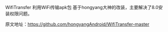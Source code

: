 WifiTransfer
利用WiFi传输apk包 基于hongyang大神的改装，主要解决了8.0安装权限问题。

原文地址：https://github.com/hongyangAndroid/WifiTransfer-master